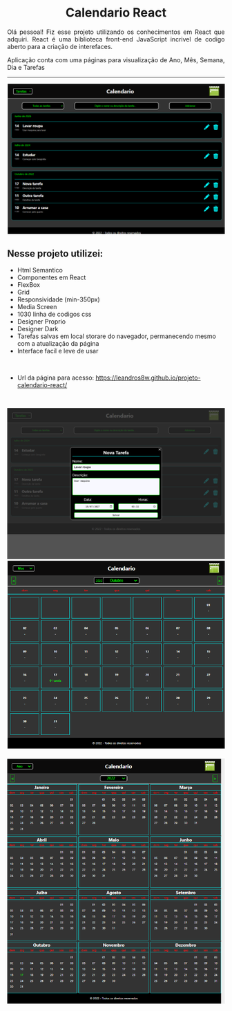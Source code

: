 <h1 align="center"> Calendario React </h1>

<p align="justify"> Olá pessoal! Fiz esse projeto utilizando os conhecimentos em React que adquiri. React é uma biblioteca front-end JavaScript incrivel de codigo aberto para a criação de interefaces. <p align="justify">

<p align="justify">Aplicação conta com uma páginas para visualização de Ano, Mês, Semana, Dia e Tarefas<p align="justify">

<hr/>

![grey](prints/print6.png)

## Nesse projeto utilizei:
* Html Semantico
* Componentes em React
* FlexBox
* Grid
* Responsividade (min-350px)
* Media Screen
* 1030 linha de codigos css
* Designer Proprio
* Designer Dark
* Tarefas salvas em local storare do navegador, permanecendo mesmo com a atualização da página
* Interface facil e leve de usar

<br/>

* Url da página para acesso:
https://leandros8w.github.io/projeto-calendario-react/

<br/>

![grey](prints/print5.png)
![grey](prints/print2.png)
<br/>
<br/>
![grey](prints/print1.png)












